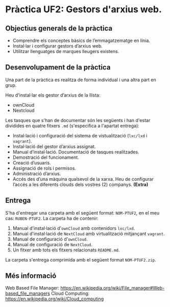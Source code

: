 # Pràctica UF2: Gestors d'arxius web.
## Objectius generals de la pràctica
* Comprendre els conceptes bàsics de l’emmagatzematge en línia.
* Instal·lar i configurar gestors d’arxius web.
* Utilitzar llenguatges de marques lleugers existens.

## Desenvolupament de la pràctica

Una part de la pràctica es realitza de forma individual i una altra part en grup.

Heu d'instal·lar els gestor d’arxius de la llista:
* ownCloud
* Nextcloud

Les tasques que s'han de documentar són les següents i han d'estar dividides en quatre fitxers `.md` (s'especifica a l'apartat entrega):

* Instal·lació i configuració del sistema de vistualització (`lxc/lxd` i `vagrant`).
* Instal·lació del gestor d’arxius assignat.
* Manual d’instal·lació. Documentació de tasques realitzades.
* Demostració del funcionament.
* Creació d’usuaris.
* Assignació de rols i permisos.
* Administració d’arxius.
* Accés des d’una màquina qualsevol de la xarxa. Heu de configurar l’accés a les diferents clouds dels vostres (2) companys. **(Extra)**

## Entrega
S'ha d'entregar una carpeta amb el següent format:
`NOM-PTUF2`, en el meu cas: `RUBEN-PTUF2`. La carpeta ha de contenir:

1. Manual d'instal·lació d'`ownCloud` amb contenidors `lxc/lxd`.
2. Manual d'instal·lació de `NextCloud` amb virtualització mitjançant `vagrant`.
3. Manual de configuració d'`ownCloud`.
4. Manual de configuració de `NextCloud`.
5. Un fitxer amb tots els fitxers relacionats `README.md`.

La carpeta s'entrega comprimida amb el següent format `NOM-PTUF2.zip`.

## Més informació
Web Based File Manager: https://en.wikipedia.org/wiki/File_manager#Web-based_file_managers
Cloud Computing: https://en.wikipedia.org/wiki/Cloud_computing
